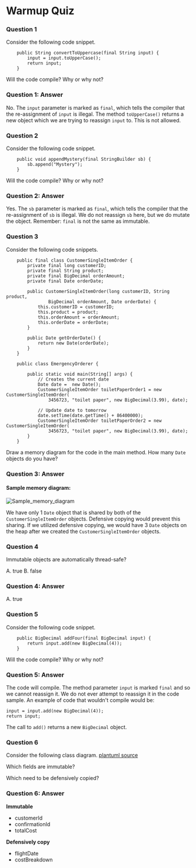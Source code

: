 # Warmup Quiz

### Question 1
Consider the following code snippet.

```
    public String convertToUppercase(final String input) {
        input = input.toUpperCase(); 
        return input;
    }
```
    
Will the code compile? Why or why not?

### Question 1: Answer
No. The `input` parameter is marked as `final`, which tells the compiler that the re-assignment of `input` is illegal.
The method `toUpperCase()` returns a new object which we are trying to reassign `input` to. This is not allowed.

### Question 2

Consider the following code snippet.

```
    public void appendMystery(final StringBuilder sb) {
        sb.append("Mystery");
    }
```

Will the code compile? Why or why not?

### Question 2: Answer

Yes.  The `sb` parameter is marked as `final`, which tells the compiler that the re-assignment of `sb` is illegal.
We do not reassign `sb` here, but we do mutate the object. Remember: `final` is not the same as immutable.

### Question 3

Consider the following code snippets.

```
    public final class CustomerSingleItemOrder {
        private final long customerID;
        private final String product;
        private final BigDecimal orderAmount;
        private final Date orderDate;
    
        public CustomerSingleItemOrder(long customerID, String product,
                BigDecimal orderAmount, Date orderDate) {
            this.customerID = customerID;
            this.product = product;
            this.orderAmount = orderAmount;
            this.orderDate = orderDate;
        }
        
        public Date getOrderDate() {
            return new Date(orderDate);
        }
    }
```
```
    public class EmergencyOrderer {
    
        public static void main(String[] args) {
            // Creates the current date
            Date date =  new Date();
            CustomerSingleItemOrder toiletPaperOrder1 = new CustomerSingleItemOrder(
                3456723, "toilet paper", new BigDecimal(3.99), date);
            
            // Update date to tomorrow
            date.setTime(date.getTime() + 86400000);
            CustomerSingleItemOrder toiletPaperOrder2 = new CustomerSingleItemOrder(
                3456723, "toilet paper", new BigDecimal(3.99), date);
        }
    }
```

Draw a memory diagram for the code in the main method.
How many `Date` objects do you have?

### Question 3: Answer

#### Sample memory diagram:
![Sample_memory_diagram](../../../../../../resources/motivate_defensive_copying.png)

We have only 1 `Date` object that is shared by both of the  `CustomerSingleItemOrder` objects. Defensive copying would
prevent this sharing. If we utilized defensive copying, we would have 3 `Date` objects on the heap after we created the
`CustomerSingleItemOrder` objects. 

### Question 4

Immutable objects are automatically thread-safe?

A. true
B. false


### Question 4: Answer
A. true

### Question 5

Consider the following code snippet.

```
    public BigDecimal addFour(final BigDecimal input) {
        return input.add(new BigDecimal(4));
    }
```

Will the code compile? Why or why not?

### Question 5: Answer

The code will compile. The method parameter `input` is marked `final` and so we cannot reassign it. We do not ever 
attempt to reassign it in the code sample. An example of code that wouldn't compile would be:
```
input = input.add(new BigDecimal(4));
return input;
```

The call to `add()` returns a new `BigDecimal` object.

### Question 6

Consider the following class diagram. [plantuml source](https://plantuml.corp.amazon.com/plantuml/form/encoded.html#encoded=NP1B2i8m54NdMKM6IkCAAbBQKd3WI3SGshI69dcIlE90tBlvQ3_E7lU4-qdXa5kSj2AjuixHHidXZYN0ACr0NuGU5FYZdHo25lRSvLwweWsq1TDBgpbAC0dK70NjeqKuWrJAeHQjr5nH1EIg0eT1l_37CVamkhmvULE7fHLyxE1fSa9ejgcqMvgmlm9ibSoMCBQrtFlmB6uQ15QpsIxgts61RAmJZUiyQ-QOfAycUdhx1IVeToQ_LOT0tgGGflCV_m40)

Which fields are immutable?

Which need to be defensively copied?

### Question 6: Answer

**Immutable**
- customerId
- confirmationId
- totalCost

**Defensively copy**
- flightDate
- costBreakdown
